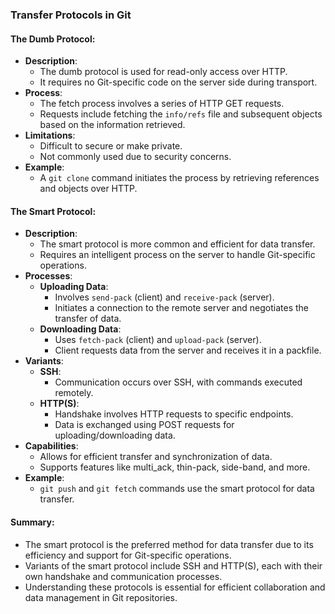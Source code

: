 ### Transfer Protocols in Git

#### The Dumb Protocol:
- **Description**: 
  - The dumb protocol is used for read-only access over HTTP.
  - It requires no Git-specific code on the server side during transport.
- **Process**:
  - The fetch process involves a series of HTTP GET requests.
  - Requests include fetching the `info/refs` file and subsequent objects based on the information retrieved.
- **Limitations**:
  - Difficult to secure or make private.
  - Not commonly used due to security concerns.
- **Example**:
  - A `git clone` command initiates the process by retrieving references and objects over HTTP.

#### The Smart Protocol:
- **Description**:
  - The smart protocol is more common and efficient for data transfer.
  - Requires an intelligent process on the server to handle Git-specific operations.
- **Processes**:
  - **Uploading Data**:
    - Involves `send-pack` (client) and `receive-pack` (server).
    - Initiates a connection to the remote server and negotiates the transfer of data.
  - **Downloading Data**:
    - Uses `fetch-pack` (client) and `upload-pack` (server).
    - Client requests data from the server and receives it in a packfile.
- **Variants**:
  - **SSH**:
    - Communication occurs over SSH, with commands executed remotely.
  - **HTTP(S)**:
    - Handshake involves HTTP requests to specific endpoints.
    - Data is exchanged using POST requests for uploading/downloading data.
- **Capabilities**:
  - Allows for efficient transfer and synchronization of data.
  - Supports features like multi_ack, thin-pack, side-band, and more.
- **Example**:
  - `git push` and `git fetch` commands use the smart protocol for data transfer.

#### Summary:
- The smart protocol is the preferred method for data transfer due to its efficiency and support for Git-specific operations.
- Variants of the smart protocol include SSH and HTTP(S), each with their own handshake and communication processes.
- Understanding these protocols is essential for efficient collaboration and data management in Git repositories.